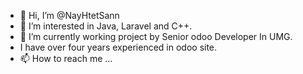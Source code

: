 - 👋 Hi, I’m @NayHtetSann
- 👀 I’m interested in Java, Laravel and C++.
- 🌱 I’m currently working project by Senior odoo Developer In UMG.
- I have over four years experienced in odoo site.
- 📫 How to reach me ...

<!---
NayHtetSann/NayHtetSann is a ✨ special ✨ repository because its `README.md` (this file) appears on your GitHub profile.
You can click the Preview link to take a look at your changes.
--->
